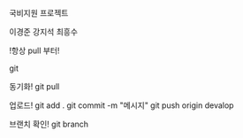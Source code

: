 국비지원 프로젝트

이경준
강지석
최흥수

!항상 pull 부터!

git

동기화!
git pull

업로드!
git add .
git commit -m "메시지"
git push origin devalop

브랜치 확인!
git branch
